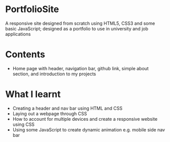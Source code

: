 # PortfolioSite
A responsive site designed from scratch using HTML5, CSS3 and some basic JavaScript; designed as a portfolio to use in university and job applications

# Contents
- Home page with header, navigation bar, github link, simple about section, and introduction to my projects

# What I learnt
- Creating a header and nav bar using HTML and CSS
- Laying out a webpage through CSS
- How to account for multiple devices and create a responsive website using CSS
- Using some JavaScript to create dynamic animation e.g. mobile side nav bar
